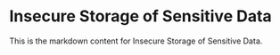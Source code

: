 # Insecure Storage of Sensitive Data

This is the markdown content for Insecure Storage of Sensitive Data.
